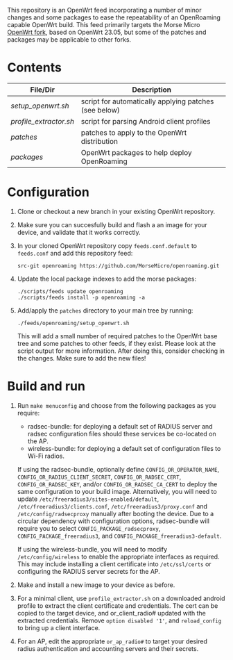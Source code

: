 This repository is an OpenWrt feed incorporating a number of minor changes
and some packages to ease the repeatability of an OpenRoaming capable OpenWrt
build. This feed primarily targets the Morse Micro 
[OpenWrt fork](https://github.com/MorseMicro/openwrt), based on OpenWrt 23.05, 
but some of the patches and packages may be applicable to other forks.

Contents
========

| File/Dir | Description |
| --- | --- |
| *setup_openwrt.sh* | script for automatically applying patches (see below) |
| *profile_extractor.sh* | script for parsing Android client profiles |
| *patches* | patches to apply to the OpenWrt distribution |
| *packages* | OpenWrt packages to help deploy OpenRoaming |


Configuration
============

1.  Clone or checkout a new branch in your existing OpenWrt repository.

2.  Make sure you can succesfully build and flash a an image
    for your device, and validate that it works correctly.

3.  In your cloned OpenWrt repository copy `feeds.conf.default` to `feeds.conf`
    and add this repository feed:

        src-git openroaming https://github.com/MorseMicro/openroaming.git

4.  Update the local package indexes to add the morse packages:

        ./scripts/feeds update openroaming
        ./scripts/feeds install -p openroaming -a

5.  Add/apply the `patches` directory to your main tree by running:

        ./feeds/openroaming/setup_openwrt.sh

    This will add a small number of required patches to the OpenWrt base tree
    and some patches to other feeds, if they exist. Please look at the script
    output for more information. After doing this, consider checking in
    the changes. Make sure to add the new files!


Build and run
=============

1.  Run `make menuconfig` and choose from the following packages as you 
    require:
    * radsec-bundle: for deploying a default set of RADIUS server and radsec
      configuration files should these services be co-located on the AP.
    * wireless-bundle: for deploying a default set of configuration files
      to Wi-Fi radios.
    
    If using the radsec-bundle, optionally define `CONFIG_OR_OPERATOR_NAME`,
    `CONFIG_OR_RADIUS_CLIENT_SECRET`, `CONFIG_OR_RADSEC_CERT`, 
    `CONFIG_OR_RADSEC_KEY`, and/or `CONFIG_OR_RADSEC_CA_CERT` to deploy the
    same configuration to your build image.
    Alternatively, you will need to update 
    `/etc/freeradius3/sites-enabled/default`, `/etc/freeradius3/clients.conf`,
    `/etc/freeradius3/proxy.conf` and `/etc/config/radsecproxy` manually after 
    booting the device.
    Due to a circular dependency with configuration options, radsec-bundle will
    require you to select `CONFIG_PACKAGE_radsecproxy`, 
    `CONFIG_PACKAGE_freeradius3`, and `CONFIG_PACKAGE_freeradius3-default`.

    If using the wireless-bundle, you will need to modify `/etc/config/wireless`
    to enable the appropriate interfaces as required. This may include
    installing a client certificate into `/etc/ssl/certs` or configuring the
    RADIUS server secrets for the AP.

2.  Make and install a new image to your device as before.

3. For a minimal client, use `profile_extractor.sh` on a downloaded android
   profile to extract the client certificate and credentials. The cert can be
   copied to the target device, and or_client_radio# updated with the extracted
   credentials.
   Remove `option disabled '1'`, and `reload_config` to bring up a client
   interface.

4. For an AP, edit the appropriate `or_ap_radio#` to target your desired radius
   authentication and accounting servers and their secrets.
